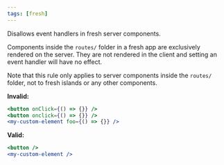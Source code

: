 ```yaml
---
tags: [fresh]
---
```


Disallows event handlers in fresh server components.

Components inside the `routes/` folder in a fresh app are exclusively rendered
on the server. They are not rendered in the client and setting an event handler
will have no effect.

Note that this rule only applies to server components inside the `routes/`
folder, not to fresh islands or any other components.

**Invalid:**

```jsx
<button onClick={() => {}} />
<button onclick={() => {}} />
<my-custom-element foo={() => {}} />
```

**Valid:**

```jsx
<button />
<my-custom-element />
```
